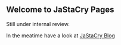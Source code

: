 ## Welcome to JaStaCry Pages

Still under internal review.

In the meatime have a look at [JaStaCry Blog](https://jastacry.org)
